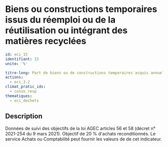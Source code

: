 # Biens ou constructions temporaires issus du réemploi ou de la réutilisation ou intégrant des matières recyclées
```yaml
id: eci_15
identifiant: 15
unite: '%'

titre-long: Part de biens ou de constructions temporaires acquis annuellement par la collectivité issus du réemploi ou de la réutilisation ou intégrant des matières recyclées (%)
actions:
  - eci_3.2
climat_pratic_ids:
  - conso_resp
thematiques:
  - eci_dechets 
```
## Description
Données de suivi des objectifs de la loi AGEC articles 56 et 58 (décret n° 2021-254 du 9 mars 2021).
Objectif de 20 % d'achats reconditionnés.
Le service Achats ou Comptabilité peut fournir les valeurs de de cet indicateur.
